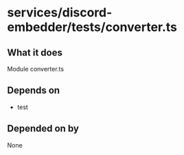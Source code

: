 # services/discord-embedder/tests/converter.ts

## What it does
Module converter.ts

## Depends on
- test

## Depended on by
None
